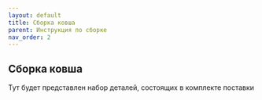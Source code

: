 ```yaml
---
layout: default
title: Сборка ковша
parent: Инструкция по сборке
nav_order: 2
---
```


## Сборка ковша
Тут будет представлен набор деталей, состоящих в комплекте поставки
